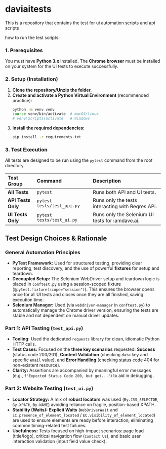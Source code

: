 # daviaitests
This is a repository that contains the test for ui automation scripts and api scripts

how to run the test scripts:

### 1. Prerequisites

You must have **Python 3.x** installed. The **Chrome browser** must be installed on your system for the UI tests to execute successfully.

### 2. Setup (Installation)

1.  **Clone the repository/Unzip the folder.**
2.  **Create and activate a Python Virtual Environment** (recommended practice):
    ```bash
    python -m venv venv
    source venv/bin/activate  # macOS/Linux
    # venv\Scripts\activate   # Windows
    ```
3.  **Install the required dependencies:**
    ```bash
    pip install -r requirements.txt
    ```

### 3. Test Execution

All tests are designed to be run using the `pytest` command from the root directory.

| Test Group | Command | Description |
| :--- | :--- | :--- |
| **All Tests** | `pytest` | Runs both API and UI tests. |
| **API Tests Only** | `pytest tests/test_api.py` | Runs only the tests interacting with Reqres API. |
| **UI Tests Only** | `pytest tests/test_ui.py` | Runs only the Selenium UI tests for iamdave.ai. |

## Test Design Choices & Rationale

### General Automation Principles

* **PyTest Framework:** Used for structured testing, providing clear reporting, test discovery, and the use of powerful **fixtures** for setup and teardown.
* **Decoupled Setup:** The Selenium WebDriver setup and teardown logic is placed in `conftest.py` using a session-scoped fixture (`@pytest.fixture(scope="session")`). This ensures the browser opens once for all UI tests and closes once they are all finished, saving execution time.
* **Selenium Manager:** Used (via `webdriver-manager` in `conftest.py`) to automatically manage the Chrome driver version, ensuring the tests are stable and not dependent on manual driver updates.

### Part 1: API Testing (`test_api.py`)

* **Tooling:** Used the dedicated `requests` library for clean, idiomatic Python HTTP calls.
* **Test Cases:** Focused on the **three key scenarios** requested: **Success** (status code 200/201), **Content Validation** (checking `data` key and specific `email` value), and **Error Handling** (checking status code 404 for non-existent resource).
* **Clarity:** Assertions are accompanied by meaningful error messages (e.g., `f"Expected Status Code 200, but got..."`) to aid in debugging.

### Part 2: Website Testing (`test_ui.py`)

* **Locator Strategy:** A mix of **robust locators** was used (`By.CSS_SELECTOR`, `By.XPATH`, `By.NAME`) avoiding reliance on fragile, position-based XPATH.
* **Stability (Waits):** **Explicit Waits** (`WebDriverWait` and `EC.presence_of_element_located` / `EC.visibility_of_element_located`) are used to ensure elements are ready before interaction, eliminating common timing-related test failures.
* **Usefulness:** Tests focused on high-impact scenarios: page load (title/logo), critical navigation flow (`Contact Us`), and basic user interaction validation (input field value check).
